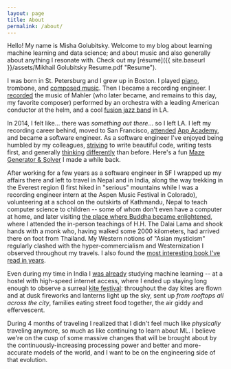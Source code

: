 ```yaml
---
layout: page
title: About
permalink: /about/
---
```


Hello! My name is Misha Golubitsky. Welcome to my blog about learning machine learning and data science; and about music and also generally about anything I resonate with. Check out my [résumé]({{ site.baseurl }}/assets/Mikhail Golubitsky Resume.pdf "Resume").

I was born in St. Petersburg and I grew up in Boston. I played [piano](https://soundcloud.com/golubitsky/20170624_morning), trombone, and [composed music](https://soundcloud.com/golubitsky/evolution).
Then I became a recording engineer. I [recorded](https://soundcloud.com/golubitsky/mahler-94-excerpt) the music of Mahler (who later became, and remains to this day, my favorite composer) performed by an orchestra with a leading American conductor at the helm, and a cool [fusion jazz band](https://soundcloud.com/golubitsky/live-jazz-band-recording-2014) in LA.

In 2014, I felt like... there was _something out there_... so I left LA. I left my recording career behind, moved to San Francisco, [attended](https://www.yelp.com/biz/app-academy-san-francisco?hrid=7CCtd--FzYa2JfeXeQXbcQ) [App Academy](https://www.appacademy.io/), and became a software engineer. As a software engineer I've enjoyed being humbled by my colleagues, [striving](http://programmingstudies.tumblr.com/post/151737928042/guard-the-business-logic) to write beautiful code, writing tests first, and generally [thinking](http://programmingstudies.tumblr.com/post/165599638862/thought) [differently](http://programmingstudies.tumblr.com/post/155399053522/programming) than before. Here's a fun [Maze Generator &amp; Solver](https://golubitsky.github.io/maze_solver/) I made a while back.

After working for a few years as a software engineer in SF I wrapped up my affairs there and left to travel in Nepal and in India, along the way trekking in the Everest region (I first hiked in "serious" mountains while I was a recording engineer intern at the Aspen Music Festival in Colorado), volunteering at a school on the outskirts of Kathmandu, Nepal to teach computer science to children -- some of whom don't even have a computer at home, and later visiting [the place where Buddha became enlightened](https://en.wikipedia.org/wiki/Bodh_Gaya), where I attended the in-person teachings of H.H. The Dalai Lama and shook hands with a monk who, having walked some 2000 kilometers, had arrived there on foot from Thailand. My Western notions of "Asian mysticism" regularly clashed with the hyper-commercialism and Westernization I observed throughout my travels. I also found the [most interesting book I've read in years](https://en.wikipedia.org/wiki/Being_Different).

Even during my time in India I [was already](http://programmingstudies.tumblr.com/post/169741458807/hoztel-jaipur-india) studying machine learning -- at a hostel with high-speed internet access, where I ended up staying long enough to observe a surreal [kite festival](https://goo.gl/vppdJX): throughout the day kites are flown and at dusk fireworks and lanterns light up the sky, sent up _from rooftops all across the city_, families eating street food together, the air giddy and effervescent.

During 4 months of traveling I realized that I didn't feel much like _physically_ traveling anymore, so much as like continuing to learn about ML. I believe we're on the cusp of some massive changes that will be brought about by the continuously-increasing processing power and better and more-accurate models of the world, and I want to be on the engineering side of that evolution.
